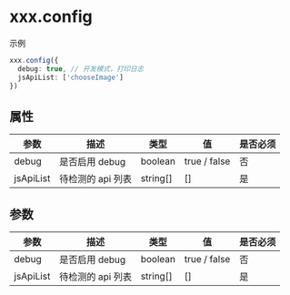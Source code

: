 # xxx.config

示例

```TypeScript
xxx.config({
  debug: true, // 开发模式，打印日志
  jsApiList: ['chooseImage']
})
```

## 属性

| 参数      | 描述              | 类型     | 值           | 是否必须 |
| --------- | ----------------- | -------- | ------------ | -------- |
| debug     | 是否启用 debug    | boolean  | true / false | 否       |
| jsApiList | 待检测的 api 列表 | string[] | []           | 是       |

## 参数

| 参数      | 描述              | 类型     | 值           | 是否必须 |
| --------- | ----------------- | -------- | ------------ | -------- |
| debug     | 是否启用 debug    | boolean  | true / false | 否       |
| jsApiList | 待检测的 api 列表 | string[] | []           | 是       |
